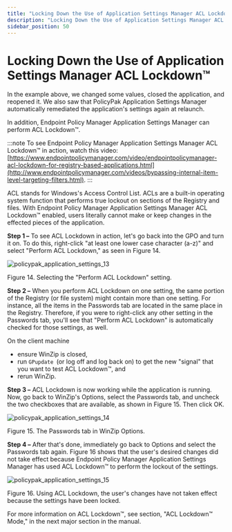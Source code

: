 ```yaml
---
title: "Locking Down the Use of Application Settings Manager ACL Lockdown™"
description: "Locking Down the Use of Application Settings Manager ACL Lockdown™"
sidebar_position: 50
---
```


# Locking Down the Use of Application Settings Manager ACL Lockdown™

In the example above, we changed some values, closed the application, and reopened it. We also saw
that PolicyPak Application Settings Manager automatically remediated the application's settings
again at relaunch.

In addition, Endpoint Policy Manager Application Settings Manager can perform ACL Lockdown™.

:::note
To see Endpoint Policy Manager Application Settings Manager ACL Lockdown™ in action,
watch this video:
[https://www.endpointpolicymanager.com/video/endpointpolicymanager-acl-lockdown-for-registry-based-applications.html](http://www.endpointpolicymanager.com/videos/bypassing-internal-item-level-targeting-filters.html).
:::


ACL stands for Windows's Access Control List. ACLs are a built-in operating system function that
performs true lockout on sections of the Registry and files. With Endpoint Policy Manager
Application Settings Manager ACL Lockdown™ enabled, users literally cannot make or keep changes in
the effected pieces of the application.

**Step 1 –** To see ACL Lockdown in action, let's go back into the GPO and turn it on. To do this,
right-click "at least one lower case character (a-z)" and select "Perform ACL Lockdown," as seen in
Figure 14.

![policypak_application_settings_13](/images/endpointpolicymanager/applicationsettings/preconfigured/quickstart/endpointpolicymanager_application_settings_13.webp)

Figure 14. Selecting the "Perform ACL Lockdown" setting.

**Step 2 –** When you perform ACL Lockdown on one setting, the same portion of the Registry (or file
system) might contain more than one setting. For instance, all the items in the Passwords tab are
located in the same place in the Registry. Therefore, if you were to right-click any other setting
in the Passwords tab, you'll see that "Perform ACL Lockdown" is automatically checked for those
settings, as well.

On the client machine

- ensure WinZip is closed,
- run `GPupdate `(or log off and log back on) to get the new "signal" that you want to test ACL
  Lockdown™, and
- rerun WinZip.

**Step 3 –** ACL Lockdown is now working while the application is running. Now, go back to WinZip's
Options, select the Passwords tab, and uncheck the two checkboxes that are available, as shown in
Figure 15. Then click OK.

![policypak_application_settings_14](/images/endpointpolicymanager/applicationsettings/preconfigured/quickstart/endpointpolicymanager_application_settings_14.webp)

Figure 15. The Passwords tab in WinZip Options.

**Step 4 –** After that's done, immediately go back to Options and select the Passwords tab again.
Figure 16 shows that the user's desired changes did not take effect because Endpoint Policy Manager
Application Settings Manager has used ACL Lockdown™ to perform the lockout of the settings.

![policypak_application_settings_15](/images/endpointpolicymanager/applicationsettings/preconfigured/quickstart/endpointpolicymanager_application_settings_15.webp)

Figure 16. Using ACL Lockdown, the user's changes have not taken effect because the settings have
been locked.

For more information on ACL Lockdown™, see section, "ACL Lockdown™ Mode," in the next major
section in the manual.
